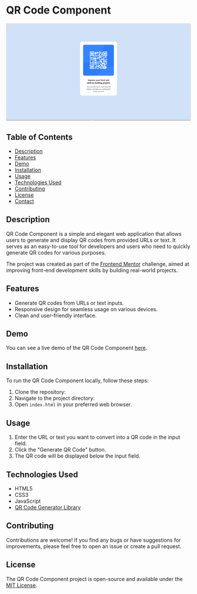 # QR Code Component

<div align="center">
  <img src="Screenshot 2023-07-26 185629.png" alt="Project Image">
</div>

## Table of Contents

- [Description](#description)
- [Features](#features)
- [Demo](#demo)
- [Installation](#installation)
- [Usage](#usage)
- [Technologies Used](#technologies-used)
- [Contributing](#contributing)
- [License](#license)
- [Contact](#contact)

## Description

QR Code Component is a simple and elegant web application that allows users to generate and display QR codes from provided URLs or text. It serves as an easy-to-use tool for developers and users who need to quickly generate QR codes for various purposes.

The project was created as part of the [Frontend Mentor](https://www.frontendmentor.io/) challenge, aimed at improving front-end development skills by building real-world projects.

## Features

- Generate QR codes from URLs or text inputs.
- Responsive design for seamless usage on various devices.
- Clean and user-friendly interface.

## Demo

You can see a live demo of the QR Code Component [here](https://your-demo-url.com).

## Installation

To run the QR Code Component locally, follow these steps:

1. Clone the repository:
2. Navigate to the project directory:
3. Open `index.html` in your preferred web browser.

## Usage

1. Enter the URL or text you want to convert into a QR code in the input field.
2. Click the "Generate QR Code" button.
3. The QR code will be displayed below the input field.

## Technologies Used

- HTML5
- CSS3
- JavaScript
- [QR Code Generator Library](https://github.com/davidshimjs/qrcodejs)

## Contributing

Contributions are welcome! If you find any bugs or have suggestions for improvements, please feel free to open an issue or create a pull request.

## License

The QR Code Component project is open-source and available under the [MIT License](LICENSE).



